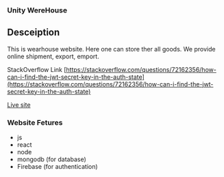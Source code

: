 ### Unity WereHouse

## Desceiption
This is wearhouse website. Here one can store ther all goods. We provide online shipment, export, emport.

 StackOverflow Link [https://stackoverflow.com/questions/72162356/how-can-i-find-the-jwt-secret-key-in-the-auth-state](https://stackoverflow.com/questions/72162356/how-can-i-find-the-jwt-secret-key-in-the-auth-state)

[Live site](https://warehouse-d5a66.web.app/)


### Website Fetures

* js
* react
* node 
* mongodb (for database)
* Firebase (for authentication)
